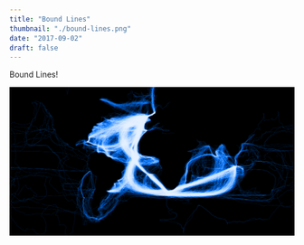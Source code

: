 ```yaml
---
title: "Bound Lines"
thumbnail: "./bound-lines.png"
date: "2017-09-02"
draft: false
---
```


Bound Lines!

![](./bound-lines.png)
